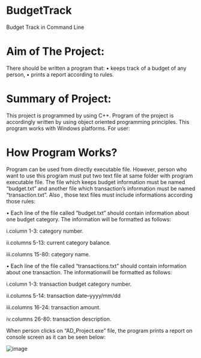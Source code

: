 # BudgetTrack
Budget Track in Command Line

# Aim of The Project:
There should be written a program that:
• keeps track of a budget of any person,
• prints a report according to rules.
# Summary of Project:
This project is programmed by using C++. Program of the project is accordingly written by
using object oriented programming principles. This program works with Windows platforms.
For user:
# How Program Works?
Program can be used from directly executable file. However, person who want to use this
program must put two text file at same folder with program executable file. The file which keeps
budget information must be named “budget.txt” and another file which transaction’s information
must be named “transaction.txt”. Also , those text files must include informations according those
rules:

• Each line of the file called “budget.txt” should contain information about one budget
category. The information will be formatted as follows:

i.column 1-3: category number.

ii.columns 5-13: current category balance.

iii.columns 15-80: category name.

• Each line of the file called “transactions.txt” should contain information about one
transaction. The informationwill be formatted as follows:

i.column 1-3: transaction budget category number.

ii.columns 5-14: transaction date–yyyy/mm/dd

iii.columns 16-24: transaction amount.

iv.columns 26-80: transaction description.

When person clicks on “AD_Project.exe” file, the program prints a report on console screen
as it can be seen below:

![image](https://user-images.githubusercontent.com/68166794/143787839-8fc0a5ed-42f3-48f4-ada2-2a1c9d73f203.png)
